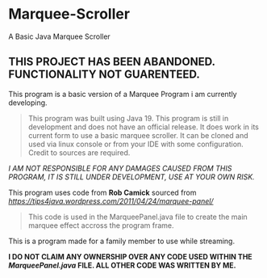 # Marquee-Scroller
A Basic Java Marquee Scroller

## THIS PROJECT HAS BEEN ABANDONED. FUNCTIONALITY NOT GUARENTEED.

This program is a basic version of a Marquee Program i am currently developing.

 > This program was built using Java 19. This program is still in development and does not have an official release. It does work in its current
 form to use a basic marquee scroller. It can be cloned and used via linux console or from your IDE with some configuration. Credit to sources are required.
 
 *I AM NOT RESPONSIBLE FOR ANY DAMAGES CAUSED FROM THIS PROGRAM, IT IS STILL UNDER DEVELOPMENT, USE AT YOUR OWN RISK.*

This program uses code from **Rob Camick** sourced from *https://tips4java.wordpress.com/2011/04/24/marquee-panel/*

 > This code is used in the MarqueePanel.java file to create the main marquee effect accross the program frame.
  
This is a program made for a family member to use while streaming.

**I DO NOT CLAIM ANY OWNERSHIP OVER ANY CODE USED WITHIN THE *MarqueePanel.java* FILE. ALL OTHER CODE WAS WRITTEN BY ME.**
